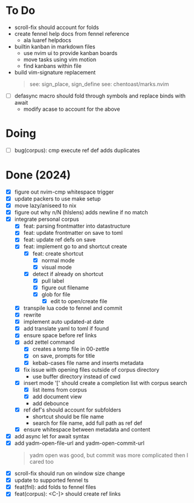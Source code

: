 # To Do

- scroll-fix should account for folds
- create fennel help docs from fennel reference
  - ala luaref helpdocs
- builtin kanban in markdown files
  - use nvim ui to provide kanban boards
  - move tasks using vim motion
  - find kanbans within file
- build vim-signature replacement
  > see: sign_place, sign_define
  > see: chentoast/marks.nvim
- [ ] defasync macro should fold through symbols and replace binds with await
  - modify acase to account for the above

# Doing

- [ ] bug(corpus): cmp execute ref def adds duplicates

# Done (2024)

- [x] figure out nvim-cmp whitespace trigger
- [x] update packers to use make setup
- [x] move lazy/aniseed to nix
- [x] figure out why n/N (hlslens) adds newline if no match
- [x] integrate personal corpus
  - [x] feat: parsing frontmatter into datastructure
  - [x] feat: update frontmatter on save to toml
  - [x] feat: update ref defs on save
  - [x] feat: implement go to and shortcut create
    - [x] feat: create shortcut
      - [x] normal mode
      - [x] visual mode
    - [x] detect if already on shortcut
      - [x] pull label
      - [x] figure out filename
      - [x] glob for file
        - [x] edit to open/create file
  - [x] transpile lua code to fennel and commit
  - [x] rewrite
  - [x] implement auto updated-at date
  - [x] add translate yaml to toml if found
  - [x] ensure space before ref links
  - [x] add zettel command
    - [x] creates a temp file in 00-zettle
    - [x] on save, prompts for title
    - [x] kebab-cases file name and inserts metadata
  - [x] fix issue with opening files outside of corpus directory
    - use buffer directory instead of cwd
  - [x] insert mode '[' should create a completion list with corpus search
    - [x] list items from corpus
    - [x] add document view
    - add debounce
  - [x] ref def's should account for subfolders
    - shortcut should be file name
    - search for file name, add full path as ref def
  - [x] ensure whitespace between metadata and content
- [x] add async let for await syntax
- [x] add yadm-open-file-url and yadm-open-commit-url
  > yadm open was good, but commit was more complicated then I cared too
- [x] scroll-fix should run on window size change
- [x] update to supported fennel ts
- [x] feat(fnl): add folds to fennel files
- [x] feat(corpus): <C-]> should create ref links
